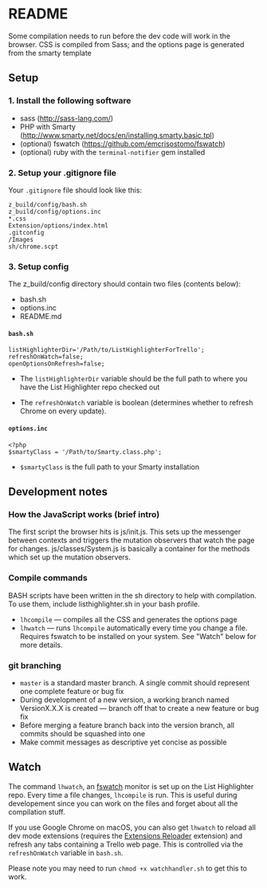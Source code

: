 # README

Some compilation needs to run before the dev code will work in the browser. CSS is compiled from Sass; and the options page is generated from the smarty template

## Setup

### 1. Install the following software

- sass (<http://sass-lang.com/>)
- PHP with Smarty (<http://www.smarty.net/docs/en/installing.smarty.basic.tpl>)
- (optional) fswatch (<https://github.com/emcrisostomo/fswatch>)
- (optional) ruby with the `terminal-notifier` gem installed

### 2. Setup your .gitignore file

Your `.gitignore` file should look like this:

	z_build/config/bash.sh
	z_build/config/options.inc
	*.css
	Extension/options/index.html
	.gitconfig
	/Images
	sh/chrome.scpt

### 3. Setup config

The z_build/config directory should contain two files (contents below):

- bash.sh
- options.inc
- README.md

#### `bash.sh`

	listHighlighterDir='/Path/to/ListHighlighterForTrello';
	refreshOnWatch=false;
	openOptionsOnRefresh=false;

- The `listHighlighterDir` variable should be the full path to where you have the List Highlighter repo checked out

- The `refreshOnWatch` variable is boolean (determines whether to refresh Chrome on every update).

#### `options.inc`

	<?php
	$smartyClass = '/Path/to/Smarty.class.php';

- `$smartyClass` is the full path to your Smarty installation


## Development notes


### How the JavaScript works (brief intro)

The first script the browser hits is js/init.js. This sets up the messenger between contexts and triggers the mutation observers that watch the page for changes. js/classes/System.js is basically a container for the methods which set up the mutation observers.

### Compile commands

BASH scripts have been written in the sh directory to help with compilation. To use them, include listhighlighter.sh in your bash profile.

- `lhcompile` — compiles all the CSS and generates the options page
- `lhwatch` — runs `lhcompile` automatically every time you change a file. Requires fswatch to be installed on your system. See "Watch" below for more details.

### git branching

- `master` is a standard master branch. A single commit should represent one complete feature or bug fix
- During development of a new version, a working branch named VersionX.X.X is created — branch off that to create a new feature or bug fix
- Before merging a feature branch back into the version branch, all commits should be squashed into one
- Make commit messages as descriptive yet concise as possible


## Watch

The command `lhwatch`, an [fswatch](https://github.com/emcrisostomo/fswatch) monitor is set up on the List Highlighter repo. Every time a file changes, `lhcompile` is run. This is useful during developement since you can work on the files and forget about all the compilation stuff.

If you use Google Chrome on macOS, you can also get `lhwatch` to reload all dev mode extensions (requires the [Extensions Reloader](https://chrome.google.com/webstore/detail/extensions-reloader/fimgfedafeadlieiabdeeaodndnlbhid) extension) and refresh any tabs containing a Trello web page. This is controlled via the `refreshOnWatch` variable in `bash.sh`.

Please note you may need to run `chmod +x watchhandler.sh` to get this to work.
